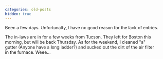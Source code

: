 ```yaml
---
categories: old-posts
hidden: true
---
```


Been a few days. Unfortunalty, I have no good reason for the lack of entries.
<!--more-->
The in-laws are in for a few weeks from Tucson. They left for Boston this morning, but will be back Thursday. As for the weekend, I cleaned "a" gutter (Anyone have a long ladder?) and sucked out the dirt of the air filter in the furnace. Weee...
